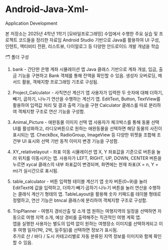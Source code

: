 # Android-Java-Xml-
Application Development

본 저장소는 2025년 4학년 1학기 [모바일프로그래밍] 수업에서 수행한 주요 실습 및 프로젝트 코드들을 정리한 자료임
Android Studio 기반으로 Java를 활용하여 UI 구성, 인텐트, 액티비티 전환, 리스트뷰, 다이얼로그 등 다양한 안드로이드 개발 개념을 학습



🗂️ 폴더 구성
1. bank - 간단한 은행 계좌 시뮬레이션 앱
  Java 클래스 기반으로 계좌 개설, 입금, 출금 기능을 구현하고 Bank 객체를 통해 잔액을 확인할 수 있음.
  생성자 오버로딩, 메서드 활용, 객체지향 프로그래밍 기초로 구성됨.

2. Project_Calculator - 사칙연산 계산기 앱
  사용자가 입력한 두 숫자에 대해 더하기, 빼기, 곱하기, 나누기 연산을 수행하는 계산기 앱.
  EditText, Button, TextView를 활용하여 입력값 처리 및 결과 출력 기능을 구현
  Calculator 클래스를 따로 분리하여 객체지향 구조로 연산 기능을 구성함.

   
3. Animal_Picture - 애완동물 이미지 선택 앱
  사용자가 체크박스를 통해 동물 선택 UI를 활성화하고, 라디오버튼으로 원하는 애완동물을 선택하면 해당 동물의 사진이 표시되는 앱.
  CheckBox, RadioGroup, ImageView 등 다양한 위젯을 조합해 조건부 UI 표시와 선택 기반 동적 이미지 변경 기능을 구성함.

   
4. XY_relativelayout - 좌표 이동 시뮬레이션 앱
  X, Y 좌표값을 기준으로 버튼을 눌러 위치를 이동시키는 앱.
  사용자가 LEFT, RIGHT, UP, DOWN, CENTER 버튼을 누르면 xycal 클래스의 내부 좌표값이 변경되며,
  화면에는 현재 좌표(X = n, Y = m)가 실시간으로 표시됨.

   
5. table_calculator - 버튼 입력형 테이블 계산기 앱
  숫자 버튼(0~9)을 눌러 EditText에 값을 입력하고, 더하기·빼기·곱하기·나누기 버튼을 눌러 연산을 수행하는 클래식 계산기 형태의 앱.
  TableLayout을 활용해 숫자 키패드를 테이블 형태로 정렬하고, 연산 기능은 btncal 클래스에 분리하여 객체지향 구조로 구성함.

   
6. TripPlanner - 여행지 경비산출 및 소개 앱
   원하는 여행지역의 일정을 선택하면 자동으로 여행 지역 소개, 예상 경비를 출력해주는 직관적인 여행 계획 앱.  
  앱을 실행한 사용자는 별도의 입력 없이 원하는 여행장소 이미지를 선택하게되고 이후 여행 일자(1박, 2박, 일주일)를 선택하면 정보가 표시됨.  
  추가로 산 / 바다 / 도시 카테고리별로 자동 분류된 지역 정보를 이미지와 함께 확인할 수 있음.
